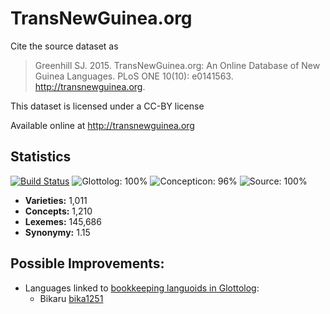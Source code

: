 # TransNewGuinea.org

Cite the source dataset as

> Greenhill SJ. 2015. TransNewGuinea.org: An Online Database of New Guinea Languages. PLoS ONE 10(10): e0141563. http://transnewguinea.org.

This dataset is licensed under a CC-BY license

Available online at http://transnewguinea.org

## Statistics

[![Build Status](https://travis-ci.org/lexibank/transnewguineaorg.svg?branch=master)](https://travis-ci.org/lexibank/transnewguineaorg)
![Glottolog: 100%](https://img.shields.io/badge/Glottolog-100%25-brightgreen.svg "Glottolog: 100%")
![Concepticon: 96%](https://img.shields.io/badge/Concepticon-96%25-green.svg "Concepticon: 96%")
![Source: 100%](https://img.shields.io/badge/Source-100%25-brightgreen.svg "Source: 100%")

- **Varieties:** 1,011
- **Concepts:** 1,210
- **Lexemes:** 145,686
- **Synonymy:** 1.15

## Possible Improvements:

- Languages linked to [bookkeeping languoids in Glottolog](http://glottolog.org/glottolog/glottologinformation#bookkeepinglanguoids):
  - Bikaru [bika1251](http://glottolog.org/resource/languoid/id/bika1251)

